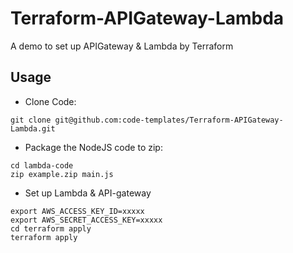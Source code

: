 # Terraform-APIGateway-Lambda
A demo to set up APIGateway &amp; Lambda by Terraform

## Usage

- Clone Code:

```
git clone git@github.com:code-templates/Terraform-APIGateway-Lambda.git
```

- Package the NodeJS code to zip:

```
cd lambda-code
zip example.zip main.js
```

- Set up Lambda & API-gateway

```
export AWS_ACCESS_KEY_ID=xxxxx
export AWS_SECRET_ACCESS_KEY=xxxxx
cd terraform apply
terraform apply
```

